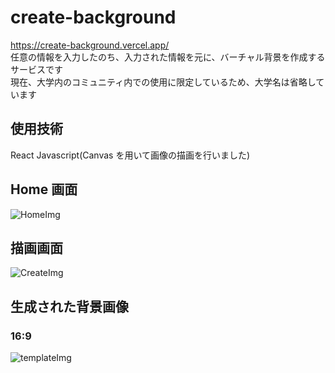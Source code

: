 # create-background

https://create-background.vercel.app/  
任意の情報を入力したのち、入力された情報を元に、バーチャル背景を作成するサービスです  
現在、大学内のコミュニティ内での使用に限定しているため、大学名は省略しています

## 使用技術

React
Javascript(Canvas を用いて画像の描画を行いました)

## Home 画面

![HomeImg](https://github.com/NobuhiroYokota/create-background/assets/162434159/ddd85b3e-f1a9-45f0-bebc-d7d7d664f592)

## 描画画面

![CreateImg](https://github.com/NobuhiroYokota/create-background/assets/162434159/2781567f-d41e-4a17-beb2-ce137c027ec8)

## 生成された背景画像

### 16:9

![templateImg](https://github.com/NobuhiroYokota/create-background/assets/162434159/29df5e76-5318-4d03-b51b-557aa3c4d66a)
